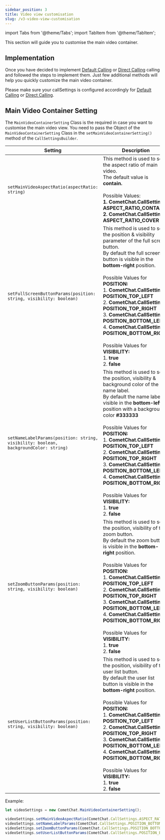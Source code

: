 ```yaml
---
sidebar_position: 3
title: Video view customisation
slug: /v3-video-view-customisation
---
```


import Tabs from '@theme/Tabs';
import TabItem from '@theme/TabItem';

This section will guide you to customise the main video container.

## Implementation

Once you have decided to implement [Default Calling](./calling-default-calling) or [Direct Calling](./calling-direct-calling) calling and followed the steps to implement them. Just few additional methods will help you quickly customize the main video container.

Please make sure your callSettings is configured accordingly for [Default Calling](./calling-default-calling) or [Direct Calling](./calling-direct-calling).

## Main Video Container Setting

The `MainVideoContainerSetting` Class is the required in case you want to customise the main video view. You need to pass the Object of the `MainVideoContainerSetting` Class in the `setMainVideoContainerSetting()` method of the `CallSettingsBuilder`.

| Setting | Description | 
| ---- | ---- | 
| `setMainVideoAspectRatio(aspectRatio: string)` | This method is used to set the aspect ratio of main video.<br/>The default value is **contain.**<br/><br/>Possible Values: <br/>**1. CometChat.CallSettings. ASPECT_RATIO_CONTAIN**<br/>**2. CometChat.CallSettings. ASPECT_RATIO_COVER** | 
| `setFullScreenButtonParams(position: string, visibility: boolean)` | This method is used to set the position & visibility parameter of the full screen button.<br/>By default the full screen button is visible in the **bottom-right** position.<br/><br/>Possible Values for **POSITION:**<br/>1. **CometChat.CallSettings. POSITION_TOP_LEFT**<br/>2. **CometChat.CallSettings. POSITION_TOP_RIGHT**<br/>3. **CometChat.CallSettings. POSITION_BOTTOM_LEFT**<br/>4. **CometChat.CallSettings. POSITION_BOTTOM_RIGHT**<br/><br/>Possible Values for **VISIBILITY:** <br/>1. **true**<br/>2. **false** | 
| `setNameLabelParams(position: string, visibility: boolean, backgroundColor: string)` | This method is used to set the position, visibility & background color of the name label.<br/>By default the name label is visible in the **bottom-left** position with a background-color **#333333**<br/><br/>Possible Values for **POSITION:**<br/>1. **CometChat.CallSettings. POSITION_TOP_LEFT**<br/>2. **CometChat.CallSettings. POSITION_TOP_RIGHT**<br/>3. **CometChat.CallSettings. POSITION_BOTTOM_LEFT**<br/>4. **CometChat.CallSettings. POSITION_BOTTOM_RIGHT**<br/><br/>Possible Values for **VISIBILITY:** <br/>1. **true**<br/>2. **false** | 
| `setZoomButtonParams(position: string, visibility: boolean)` | This method is used to set the position, visibility of the zoom button.<br/>By default the zoom button is visible in the **bottom-right** position.<br/><br/>Possible Values for **POSITION:**<br/>1. **CometChat.CallSettings. POSITION_TOP_LEFT**<br/>2. **CometChat.CallSettings. POSITION_TOP_RIGHT**<br/>3. **CometChat.CallSettings. POSITION_BOTTOM_LEFT**<br/>4. **CometChat.CallSettings. POSITION_BOTTOM_RIGHT**<br/><br/>Possible Values for **VISIBILITY:** <br/>1. **true**<br/>2. **false** | 
| `setUserListButtonParams(position: string, visibility: boolean)` | This method is used to set the position, visibility of the user list button.<br/>By default the user list button is visible in the **bottom-right** position.<br/><br/>Possible Values for **POSITION:**<br/>1. **CometChat.CallSettings. POSITION_TOP_LEFT**<br/>2. **CometChat.CallSettings. POSITION_TOP_RIGHT**<br/>3. **CometChat.CallSettings. POSITION_BOTTOM_LEFT**<br/>4. **CometChat.CallSettings. POSITION_BOTTOM_RIGHT**<br/><br/>Possible Values for **VISIBILITY:**<br/>1. **true**<br/>2. **false** | 


Example:

<Tabs>
<TabItem value="1" label="Javascript">

```javascript
let videoSettings = new CometChat.MainVideoContainerSetting();

videoSettings.setMainVideoAspectRatio(CometChat.CallSettings.ASPECT_RATIO_CONTAIN);	videoSettings.setFullScreenButtonParams(CometChat.CallSettings.POSITION_BOTTOM_RIGHT, true);
videoSettings.setNameLabelParams(CometChat.CallSettings.POSITION_BOTTOM_LEFT, true, "#333333");
videoSettings.setZoomButtonParams(CometChat.CallSettings.POSITION_BOTTOM_RIGHT, true);
videoSettings.setUserListButtonParams(CometChat.CallSettings.POSITION_BOTTOM_RIGHT, true);
```

</TabItem>
</Tabs>

